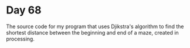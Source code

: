 # Day 68
The source code for my program that uses Djikstra's algorithm to find the shortest distance between the beginning and end of a maze, created in processing.
